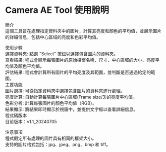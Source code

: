 # Camera AE Tool 使用說明  
簡介  
這個工具旨在處理指定資料夾中的圖片，計算其亮度和顏色的平均值，並展示圖片的詳細信息，包括中心區域的亮度和色彩平均值。  
  
使用步驟  
選擇資料夾: 點選 "Select" 按鈕以選擇包含圖片的資料夾。  
查看結果: 程式會顯示每張圖片的原始檔案名稱、尺寸、中心區域的大小、亮度平均值及顏色平均值。  
評估結果: 程式會計算所有圖片的平均亮度及其範圍，並判斷是否通過給定的範圍。  
主要功能  
圖片選擇: 可從指定資料夾中選擇包含圖片的資料夾進行處理。  
亮度計算: 自動計算每張圖片中心區域(Frame size/3)的亮度平均值。  
色彩分析: 計算每張圖片的顏色平均值（RGB）。  
結果顯示: 將結果即時顯示於視窗中，並提供文字框以查看詳細信息。  
程式碼版本  
目前版本：v1.1_20240705    
  
注意事項  
程式假定所有處理的圖片具有相同的框架大小。  
支持的圖片格式包括：jpg、jpeg、png、bmp 和 tiff。  
